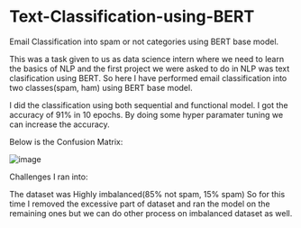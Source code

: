 # Text-Classification-using-BERT
Email Classification into spam or not categories using BERT base model.

This was a task given to us as data science intern where we need to learn the basics of NLP and the first project we were asked to do in NLP was text clasification using BERT.
So here I have performed email classification into two classes(spam, ham) using BERT base model.

I did the classification using both sequential and functional model.
I got the accuracy of 91% in 10 epochs. By doing some hyper paramater tuning we can increase the accuracy.

Below is the Confusion Matrix:

![image](https://user-images.githubusercontent.com/68957471/180886793-6af9ee5e-ffb6-46b1-965f-20700424ea31.png)

Challenges I ran into:

The dataset was Highly imbalanced(85% not spam, 15% spam)
So for this time I removed the excessive part of dataset and ran the model on the remaining ones but we can do other process on imbalanced dataset as well.
